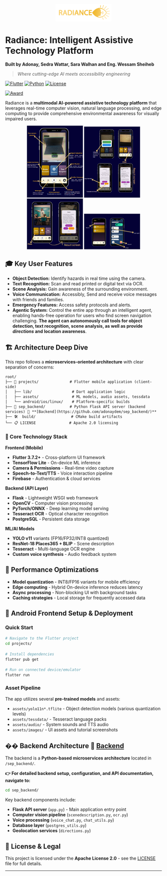 <p align="center">
    <img src="./projects/assets/images/SEP_Logo.png" alt="VisionAid Logo" width="180"/>
</p>

# Radiance: Intelligent Assistive Technology Platform

**Built by Adonay, Sedra Wattar, Sara Walhan and Eng. Wessam Sheiheb**

> *Where cutting-edge AI meets accessibility engineering*

[![Flutter](https://img.shields.io/badge/Flutter-3.32.2+-02569B?style=for-the-badge&logo=flutter&logoColor=white)](https://flutter.dev)
[![Python](https://img.shields.io/badge/Python-3.13+-3776AB?style=for-the-badge&logo=python&logoColor=white)](https://python.org)
[![License](https://img.shields.io/badge/License-Apache%202.0-blue.svg?style=for-the-badge)](LICENSE)

[![Award](https://img.shields.io/badge/IEEE%20UAE%20Software%20Engineering%20Winner-2025-FFD700?style=for-the-badge&logo=ieee&logoColor=white)](https://ieee.org)

Radiance is a **multimodal AI-powered assistive technology platform** that leverages real-time computer vision, natural language processing, and edge computing to provide comprehensive environmental awareness for visually impaired users.

<div align="center">
<img src="./projects/assets/images/object_detection.png" width="180"/>
<img src="./projects/assets/images/text_recognition.png" width="180"/>
<img src="./projects/assets/images/scene_description.png" width="180"/>
<img src="./projects/assets/images/voice_messaging.png" width="180"/>
</div>

## 🎓 Key User Features

- **Object Detection:** Identify hazards in real time using the camera.
- **Text Recognition:** Scan and read printed or digital text via OCR.
- **Scene Analysis:** Gain awareness of the surrounding environment.
- **Voice Communication:** Accessibly, Send and receive voice messages with friends and families.
- **Emergency Features:** Access safety protocols and alerts.
- **Agentic System:** Control the entire app through an intelligent agent, enabling hands-free operation for users who find screen navigation challenging. **The agent can autonomously call tools for object detection, text recognition, scene analysis, as well as provide ***directions*** and location awareness**.

## 🏗️ Architecture Deep Dive

This repo follows a **microservices-oriented architecture** with clear separation of concerns:

```
root/
├── 📱 projects/              # Flutter mobile application (client-side)
│   ├── lib/                  # Dart application logic
│   ├── assets/               # ML models, audio assets, tessdata
│   └── android/ios/linux/    # Platform-specific builds
├── 🔧 sep_backend/           # Python Flask API server (backend services) 🔗 **[Backend](https://github.com/adonaydem/sep_backend/)**  
├── 🛠️  build/                # CMake build artifacts
└── 📋 LICENSE               # Apache 2.0 licensing
```

### 🧠 Core Technology Stack

**Frontend (Mobile)**
- **Flutter 3.7.2+** - Cross-platform UI framework
- **TensorFlow Lite** - On-device ML inference
- **Camera & Permissions** - Real-time video capture
- **Speech-to-Text/TTS** - Voice interaction pipeline
- **Firebase** - Authentication & cloud services

**Backend (API Layer)**
- **Flask** - Lightweight WSGI web framework
- **OpenCV** - Computer vision processing
- **PyTorch/ONNX** - Deep learning model serving
- **Tesseract OCR** - Optical character recognition
- **PostgreSQL** - Persistent data storage

**ML/AI Models**
- **YOLO v11** variants (FP16/FP32/INT8 quantized)
- **ResNet-18 Places365 + BLIP** - Scene description
- **Tesseract** - Multi-language OCR engine
- **Custom voice synthesis** - Audio feedback system


## 🚀 Performance Optimizations

- **Model quantization** - INT8/FP16 variants for mobile efficiency
- **Edge computing** - Hybrid On-device inference reduces latency
- **Async processing** - Non-blocking UI with background tasks
- **Caching strategies** - Local storage for frequently accessed data


## 📱 Android Frontend Setup & Deployment

### Quick Start
```bash
# Navigate to the Flutter project
cd projects/

# Install dependencies
flutter pub get

# Run on connected device/emulator
flutter run

```

### Asset Pipeline
The app utilizes several **pre-trained models** and assets:
- `assets/yolo11n*.tflite` - Object detection models (various quantization levels)
- `assets/tessdata/` - Tesseract language packs
- `assets/audio/` - System sounds and TTS audio
- `assets/images/` - UI assets and tutorial screenshots

## �� Backend Architecture 🔗 **[Backend](https://github.com/adonaydem/sep_backend/)**

The backend is a **Python-based microservices architecture** located in `/sep_backend/`. 


**👉 For detailed backend setup, configuration, and API documentation, navigate to:**
```bash
cd sep_backend/

```

Key backend components include:
- **Flask API server** (`app.py`) - Main application entry point
- **Computer vision pipeline** (`scenedescription.py`, `ocr.py`)
- **Voice processing** (`voice_chat.py`, `chat_utils.py`)
- **Database layer** (`postgres_utils.py`)
- **Geolocation services** (`directions.py`)



## 📜 License & Legal

This project is licensed under the **Apache License 2.0** - see the [LICENSE](LICENSE) file for full details.


---




